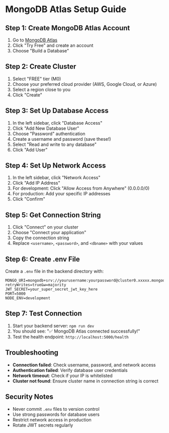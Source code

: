 # MongoDB Atlas Setup Guide

## Step 1: Create MongoDB Atlas Account
1. Go to [MongoDB Atlas](https://www.mongodb.com/atlas)
2. Click "Try Free" and create an account
3. Choose "Build a Database"

## Step 2: Create Cluster
1. Select "FREE" tier (M0)
2. Choose your preferred cloud provider (AWS, Google Cloud, or Azure)
3. Select a region close to you
4. Click "Create"

## Step 3: Set Up Database Access
1. In the left sidebar, click "Database Access"
2. Click "Add New Database User"
3. Choose "Password" authentication
4. Create a username and password (save these!)
5. Select "Read and write to any database"
6. Click "Add User"

## Step 4: Set Up Network Access
1. In the left sidebar, click "Network Access"
2. Click "Add IP Address"
3. For development: Click "Allow Access from Anywhere" (0.0.0.0/0)
4. For production: Add your specific IP addresses
5. Click "Confirm"

## Step 5: Get Connection String
1. Click "Connect" on your cluster
2. Choose "Connect your application"
3. Copy the connection string
4. Replace `<username>`, `<password>`, and `<dbname>` with your values

## Step 6: Create .env File
Create a `.env` file in the backend directory with:

```env
MONGO_URI=mongodb+srv://yourusername:yourpassword@cluster0.xxxxx.mongodb.net/quickcourt?retryWrites=true&w=majority
JWT_SECRET=your_super_secret_jwt_key_here
PORT=5000
NODE_ENV=development
```

## Step 7: Test Connection
1. Start your backend server: `npm run dev`
2. You should see: "✅ MongoDB Atlas connected successfully!"
3. Test the health endpoint: `http://localhost:5000/health`

## Troubleshooting
- **Connection failed**: Check username, password, and network access
- **Authentication failed**: Verify database user credentials
- **Network timeout**: Check if your IP is whitelisted
- **Cluster not found**: Ensure cluster name in connection string is correct

## Security Notes
- Never commit `.env` files to version control
- Use strong passwords for database users
- Restrict network access in production
- Rotate JWT secrets regularly
